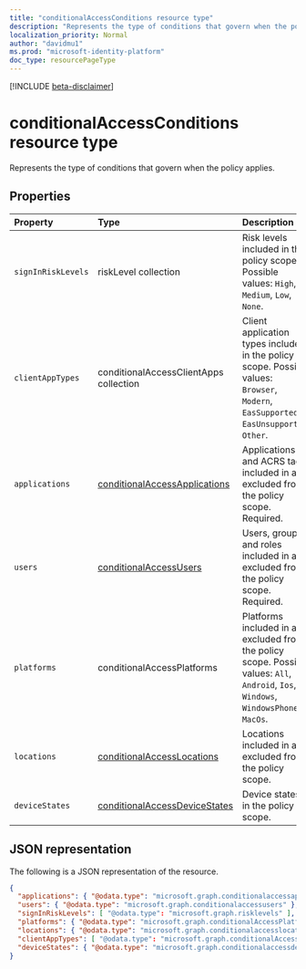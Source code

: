 ```yaml
---
title: "conditionalAccessConditions resource type"
description: "Represents the type of conditions that govern when the policy applies."
localization_priority: Normal
author: "davidmu1"
ms.prod: "microsoft-identity-platform"
doc_type: resourcePageType
---
```


[!INCLUDE [beta-disclaimer](../../includes/beta-disclaimer.md)]

# conditionalAccessConditions resource type

Represents the type of conditions that govern when the policy applies.

## Properties

| Property | Type | Description |
|:-------- |:---- |:----------- |
| `signInRiskLevels` | riskLevel collection | Risk levels included in the policy scope. Possible values: `High`, `Medium`, `Low`, `None`. |
| `clientAppTypes` | conditionalAccessClientApps collection | Client application types included in the policy scope. Possible values: `Browser`, `Modern`, `EasSupported`, `EasUnsupported`, `Other`. |
| `applications` | [conditionalAccessApplications](conditionalaccessapplications.md) | Applications and ACRS tags included in and excluded from the policy scope. Required. |
| `users` | [conditionalAccessUsers](conditionalaccessusers.md) | Users, groups, and roles included in and excluded from the policy scope. Required. |
| `platforms` | conditionalAccessPlatforms | Platforms included in and excluded from the policy scope. Possible values: `All`, `Android`, `Ios`, `Windows`, `WindowsPhone`, `MacOs`. |
| `locations` | [conditionalAccessLocations](conditionalaccesslocations.md) | Locations included in and excluded from the policy scope. |
| `deviceStates` | [conditionalAccessDeviceStates](conditionalaccessdevicestates.md) | Device states in the policy scope. |

## JSON representation

The following is a JSON representation of the resource.

<!-- {
  "blockType": "resource",
  "optionalProperties": [
    "signInRiskLevels",
    "clientAppTypes",
    "applications",
    "users",
    "platforms",
    "locations",
    "deviceStates"
  ],
  "@odata.type": "microsoft.graph.conditionalaccessconditions"
}-->

```json
{
  "applications": { "@odata.type": "microsoft.graph.conditionalaccessapplications" },
  "users": { "@odata.type": "microsoft.graph.conditionalaccessusers" },
  "signInRiskLevels": [ "@odata.type": "microsoft.graph.risklevels" ],
  "platforms": { "@odata.type": "microsoft.graph.conditionalAccessPlatforms" },
  "locations": { "@odata.type": "microsoft.graph.conditionalaccesslocations" },
  "clientAppTypes": [ "@odata.type": "microsoft.graph.conditionalAccessClientApp" ],
  "deviceStates": { "@odata.type": "microsoft.graph.conditionalaccessdevicestates" }
}
```

<!-- uuid: 8fcb5dbc-d5aa-4681-8e31-b001d5168d79
2015-10-25 14:57:30 UTC -->
<!--
{
  "type": "#page.annotation",
  "description": "conditionalaccessconditions resource",
  "keywords": "",
  "section": "documentation",
  "tocPath": "",
  "suppressions": []
}
-->